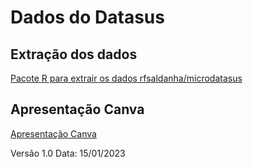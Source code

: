 # Dados do Datasus

## Extração dos dados  
[Pacote R para extrair os dados rfsaldanha/microdatasus](https://github.com/rfsaldanha/microdatasus)

## Apresentação Canva
[Apresentação Canva](https://www.canva.com/design/DAFXuS-5iAU/5sgPIhZ-gLRWQqDlbeMf0Q/view?utm_content=DAFXuS-5iAU&utm_campaign=designshare&utm_medium=link2&utm_source=sharebutton)

Versão 1.0  Data: 15/01/2023
